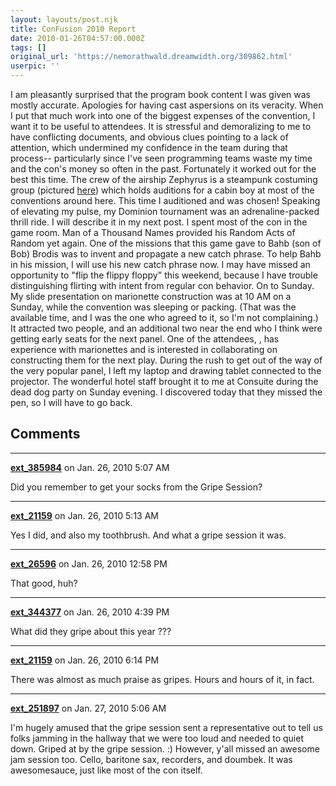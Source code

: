 ```yaml
---
layout: layouts/post.njk
title: ConFusion 2010 Report
date: 2010-01-26T04:57:00.000Z
tags: []
original_url: 'https://nemorathwald.dreamwidth.org/309862.html'
userpic: ''
---
```

I am pleasantly surprised that the program book content I was given was mostly accurate. Apologies for having cast aspersions on its veracity. When I put that much work into one of the biggest expenses of the convention, I want it to be useful to attendees. It is stressful and demoralizing to me to have conflicting documents, and obvious clues pointing to a lack of attention, which undermined my confidence in the team during that process-- particularly since I've seen programming teams waste my time and the con's money so often in the past. Fortunately it worked out for the best this time. The crew of the airship Zephyrus is a steampunk costuming group (pictured [here](http://www.flickr.com/photos/wmdyer/3569095436/)) which holds auditions for a cabin boy at most of the conventions around here. This time I auditioned and was chosen! Speaking of elevating my pulse, my Dominion tournament was an adrenaline-packed thrill ride. I will describe it in my next post. I spent most of the con in the game room. Man of a Thousand Names provided his Random Acts of Random yet again. One of the missions that this game gave to Bahb (son of Bob) Brodis was to invent and propagate a new catch phrase. To help Bahb in his mission, I will use his new catch phrase now. I may have missed an opportunity to "flip the flippy floppy" this weekend, because I have trouble distinguishing flirting with intent from regular con behavior. On to Sunday. My slide presentation on marionette construction was at 10 AM on a Sunday, while the convention was sleeping or packing. (That was the available time, and I was the one who agreed to it, so I'm not complaining.) It attracted two people, and an additional two near the end who I think were getting early seats for the next panel. One of the attendees, , has experience with marionettes and is interested in collaborating on constructing them for the next play. During the rush to get out of the way of the very popular panel, I left my laptop and drawing tablet connected to the projector. The wonderful hotel staff brought it to me at Consuite during the dead dog party on Sunday evening. I discovered today that they missed the pen, so I will have to go back.

## Comments

---

**[ext_385984](https://www.dreamwidth.org/users/ext_385984)** on Jan. 26, 2010 5:07 AM

Did you remember to get your socks from the Gripe Session?

---

**[ext_21159](https://www.dreamwidth.org/users/ext_21159)** on Jan. 26, 2010 5:13 AM

Yes I did, and also my toothbrush. And what a gripe session it was.

---

**[ext_26596](https://www.dreamwidth.org/users/ext_26596)** on Jan. 26, 2010 12:58 PM

That good, huh?

---

**[ext_344377](https://www.dreamwidth.org/users/ext_344377)** on Jan. 26, 2010 4:39 PM

What did they gripe about this year ???

---

**[ext_21159](https://www.dreamwidth.org/users/ext_21159)** on Jan. 26, 2010 6:14 PM

There was almost as much praise as gripes. Hours and hours of it, in fact.

---

**[ext_251897](https://www.dreamwidth.org/users/ext_251897)** on Jan. 27, 2010 5:06 AM

I'm hugely amused that the gripe session sent a representative out to tell us folks jamming in the hallway that we were too loud and needed to quiet down. Griped at by the gripe session. :) However, y'all missed an awesome jam session too. Cello, baritone sax, recorders, and doumbek. It was awesomesauce, just like most of the con itself.
